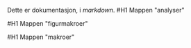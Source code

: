 Dette er dokumentasjon, i *markdown*.
#H1 Mappen "analyser"

#H1 Mappen "figurmakroer"

#H1 Mappen "makroer"
